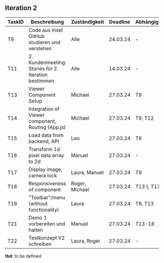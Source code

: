 ## Iteration 2

| TaskID | Beschreibung                                         | Zuständigkeit  | Deadline | Abhängigkeit | Status      |
| ------ | ---------------------------------------------------- | -------------- | -------- | ------------ | ----------- |
| T9     | Code aus Insel GitHub studieren und verstehen        | Alle           | 24.03.24 | -            | done        |
| T11    | 2. Kundenmeeting: Stories für 2. Iteration bestimmen | Alle           | 14.03.24 | -            | done        |
| T13    | Viewer Component Setup                               | Michael        | 27.03.24 | T9           | in progress |
| T14    | Integration of Viewer component, Routing (App.js)    | Michael        | 27.03.24 | T9, T12      | in progress |
| T15    | Load data from backend, API                          | Leo            | 27.03.24 | T9           | in progress |
| T16    | Transform 1d pixel data array to 2d                  | Manuel         | 27.03.24 | -            | in progress |
| T17    | Display image, camera lock                           | Laura, Manuel  | 27.03.24 | T9           | in progress |
| T18    | Responsiveness of component                          | Roger, Michael | 27.03.24 | T13 (, T17)  | in progress |
| T19    | "Toolbar"/menu (without functionality)               | Laura          | 27.03.24 | T9, T13      | in progress |
| T21    | Demo 1 vorbereiten und halten                        | Manuel         | 27.03.24 | T13-18       | in progress |
| T22    | Testkonzept V2 schreiben                             | Laura, Roger   | 27.03.24 | -            | done |

**tbd**: to be defined

